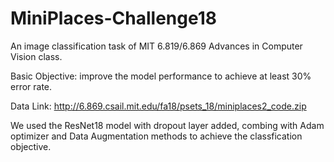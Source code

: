 # MiniPlaces-Challenge18

An image classification task of MIT 6.819/6.869 Advances in Computer Vision class.

Basic Objective: improve the model performance to achieve at least 30% error rate.

Data Link: http://6.869.csail.mit.edu/fa18/psets_18/miniplaces2_code.zip

We used the ResNet18 model with dropout layer added, combing with Adam optimizer and Data Augmentation methods to achieve the classfication objective.

